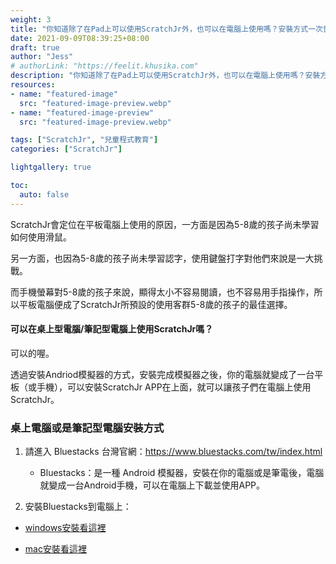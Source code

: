 ```yaml
---
weight: 3
title: "你知道除了在Pad上可以使用ScratchJr外，也可以在電腦上使用嗎？安裝方式一次告訴你"
date: 2021-09-09T08:39:25+08:00
draft: true
author: "Jess"
# authorLink: "https://feelit.khusika.com"
description: "你知道除了在Pad上可以使用ScratchJr外，也可以在電腦上使用嗎？安裝方式一次告訴你"
resources:
- name: "featured-image"
  src: "featured-image-preview.webp"
- name: "featured-image-preview"
  src: "featured-image-preview.webp"

tags: ["ScratchJr", "兒童程式教育"]
categories: ["ScratchJr"]

lightgallery: true

toc:
  auto: false
---
```

ScratchJr會定位在平板電腦上使用的原因，一方面是因為5-8歲的孩子尚未學習如何使用滑鼠。

另一方面，也因為5-8歲的孩子尚未學習認字，使用鍵盤打字對他們來說是一大挑戰。

而手機螢幕對5-8歲的孩子來說，顯得太小不容易閱讀，也不容易用手指操作，所以平板電腦便成了ScratchJr所預設的使用客群5-8歲的孩子的最佳選擇。

#### 可以在桌上型電腦/筆記型電腦上使用ScratchJr嗎？
可以的喔。

透過安裝Andriod模擬器的方式，安裝完成模擬器之後，你的電腦就變成了一台平板（或手機），可以安裝ScratchJr APP在上面，就可以讓孩子們在電腦上使用ScratchJr。

### 桌上電腦或是筆記型電腦安裝方式

1. 請進入 Bluestacks 台灣官網：https://www.bluestacks.com/tw/index.html

    * Bluestacks：是一種 Android 模擬器，安裝在你的電腦或是筆電後，電腦就變成一台Android手機，可以在電腦上下載並使用APP。

2. 安裝Bluestacks到電腦上：

* [windows安裝看這裡](https://support.bluestacks.com/hc/zh-tw/articles/360013662851-%E5%A6%82%E4%BD%95%E4%B8%8B%E8%BC%89%E5%92%8C%E5%AE%89%E8%A3%9DBlueStacks-)

* [mac安裝看這裡](https://support.bluestacks.com/hc/zh-tw/articles/360000736632-%E5%A6%82%E4%BD%95%E5%9C%A8Mac%E7%B3%BB%E7%B5%B1%E4%B8%8A%E5%AE%89%E8%A3%9D%E4%B8%A6%E5%95%9F%E5%8B%95BlueStacks-)

